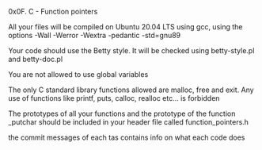 0x0F. C - Function pointers

All your files will be compiled on Ubuntu 20.04 LTS using gcc, using the options -Wall -Werror -Wextra -pedantic -std=gnu89

Your code should use the Betty style. It will be checked using betty-style.pl and betty-doc.pl

You are not allowed to use global variables

The only C standard library functions allowed are malloc, free and exit. Any use of functions like printf, puts, calloc, realloc etc… is forbidden

The prototypes of all your functions and the prototype of the function _putchar should be included in your header file called function_pointers.h

the commit messages of each tas contains info on what each code does
